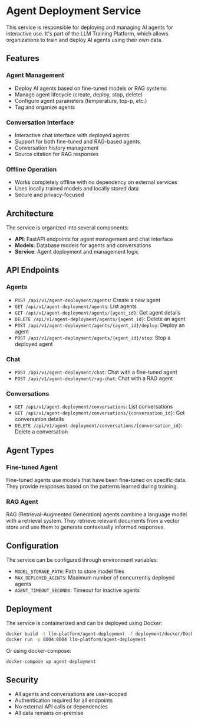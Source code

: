 # Agent Deployment Service

This service is responsible for deploying and managing AI agents for interactive use. It's part of the LLM Training Platform, which allows organizations to train and deploy AI agents using their own data.

## Features

### Agent Management

- Deploy AI agents based on fine-tuned models or RAG systems
- Manage agent lifecycle (create, deploy, stop, delete)
- Configure agent parameters (temperature, top-p, etc.)
- Tag and organize agents

### Conversation Interface

- Interactive chat interface with deployed agents
- Support for both fine-tuned and RAG-based agents
- Conversation history management
- Source citation for RAG responses

### Offline Operation

- Works completely offline with no dependency on external services
- Uses locally trained models and locally stored data
- Secure and privacy-focused

## Architecture

The service is organized into several components:

- **API**: FastAPI endpoints for agent management and chat interface
- **Models**: Database models for agents and conversations
- **Service**: Agent deployment and management logic

## API Endpoints

### Agents

- `POST /api/v1/agent-deployment/agents`: Create a new agent
- `GET /api/v1/agent-deployment/agents`: List agents
- `GET /api/v1/agent-deployment/agents/{agent_id}`: Get agent details
- `DELETE /api/v1/agent-deployment/agents/{agent_id}`: Delete an agent
- `POST /api/v1/agent-deployment/agents/{agent_id}/deploy`: Deploy an agent
- `POST /api/v1/agent-deployment/agents/{agent_id}/stop`: Stop a deployed agent

### Chat

- `POST /api/v1/agent-deployment/chat`: Chat with a fine-tuned agent
- `POST /api/v1/agent-deployment/rag-chat`: Chat with a RAG agent

### Conversations

- `GET /api/v1/agent-deployment/conversations`: List conversations
- `GET /api/v1/agent-deployment/conversations/{conversation_id}`: Get conversation details
- `DELETE /api/v1/agent-deployment/conversations/{conversation_id}`: Delete a conversation

## Agent Types

### Fine-tuned Agent

Fine-tuned agents use models that have been fine-tuned on specific data. They provide responses based on the patterns learned during training.

### RAG Agent

RAG (Retrieval-Augmented Generation) agents combine a language model with a retrieval system. They retrieve relevant documents from a vector store and use them to generate contextually informed responses.

## Configuration

The service can be configured through environment variables:

- `MODEL_STORAGE_PATH`: Path to store model files
- `MAX_DEPLOYED_AGENTS`: Maximum number of concurrently deployed agents
- `AGENT_TIMEOUT_SECONDS`: Timeout for inactive agents

## Deployment

The service is containerized and can be deployed using Docker:

```bash
docker build -t llm-platform/agent-deployment -f deployment/docker/Dockerfile.agent_deployment .
docker run -p 8004:8004 llm-platform/agent-deployment
```

Or using docker-compose:

```bash
docker-compose up agent-deployment
```

## Security

- All agents and conversations are user-scoped
- Authentication required for all endpoints
- No external API calls or dependencies
- All data remains on-premise
